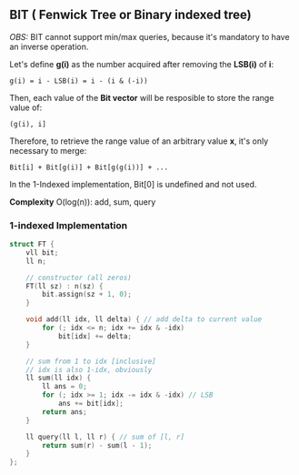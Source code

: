 ## BIT ( Fenwick Tree or Binary indexed tree)

*OBS:* BIT cannot support min/max queries, because it's mandatory to have an inverse operation.

Let's define **g(i)** as the number acquired after removing the **LSB(i)** of **i**:

    g(i) = i - LSB(i) = i - (i & (-i))

Then, each value of the **Bit vector** will be resposible to store the range value of:

    (g(i), i]

Therefore, to retrieve the range value of an arbitrary value **x**, it's only necessary to merge:

    Bit[i] + Bit[g(i)] + Bit[g(g(i))] + ...

In the 1-Indexed implementation, Bit[0] is undefined and not used.

**Complexity** O(log(n)): add, sum, query

### 1-indexed Implementation

```cpp
struct FT {
    vll bit;
    ll n;

    // constructor (all zeros)
    FT(ll sz) : n(sz) { 
        bit.assign(sz + 1, 0);
    }

    void add(ll idx, ll delta) { // add delta to current value
        for (; idx <= n; idx += idx & -idx)
            bit[idx] += delta;
    }

    // sum from 1 to idx [inclusive]
    // idx is also 1-idx, obviously
    ll sum(ll idx) { 
        ll ans = 0;
        for (; idx >= 1; idx -= idx & -idx) // LSB
            ans += bit[idx];
        return ans;
    }

    ll query(ll l, ll r) { // sum of [l, r]
        return sum(r) - sum(l - 1);
    }
};
```